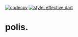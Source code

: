 [![codecov](https://codecov.io/gh/rodrigobastosv/polis/branch/develop/graph/badge.svg?token=LP0ITkj2H0)](https://codecov.io/gh/rodrigobastosv/polis)
[![style: effective dart](https://img.shields.io/badge/style-effective_dart-40c4ff.svg)](https://github.com/tenhobi/effective_dart)

# polis.
